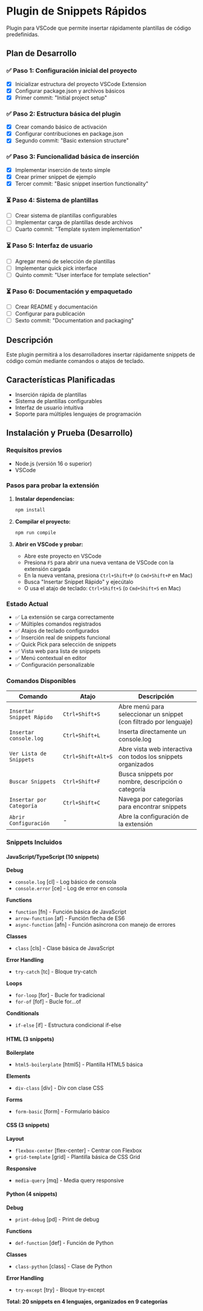 # Plugin de Snippets Rápidos

Plugin para VSCode que permite insertar rápidamente plantillas de código predefinidas.

## Plan de Desarrollo

### ✅ Paso 1: Configuración inicial del proyecto
- [x] Inicializar estructura del proyecto VSCode Extension
- [x] Configurar package.json y archivos básicos
- [x] Primer commit: "Initial project setup"

### ✅ Paso 2: Estructura básica del plugin
- [x] Crear comando básico de activación
- [x] Configurar contribuciones en package.json
- [x] Segundo commit: "Basic extension structure"

### ✅ Paso 3: Funcionalidad básica de inserción
- [x] Implementar inserción de texto simple
- [x] Crear primer snippet de ejemplo
- [x] Tercer commit: "Basic snippet insertion functionality"

### ⏳ Paso 4: Sistema de plantillas
- [ ] Crear sistema de plantillas configurables
- [ ] Implementar carga de plantillas desde archivos
- [ ] Cuarto commit: "Template system implementation"

### ⏳ Paso 5: Interfaz de usuario
- [ ] Agregar menú de selección de plantillas
- [ ] Implementar quick pick interface
- [ ] Quinto commit: "User interface for template selection"

### ⏳ Paso 6: Documentación y empaquetado
- [ ] Crear README y documentación
- [ ] Configurar para publicación
- [ ] Sexto commit: "Documentation and packaging"

## Descripción

Este plugin permitirá a los desarrolladores insertar rápidamente snippets de código común mediante comandos o atajos de teclado.

## Características Planificadas

- Inserción rápida de plantillas
- Sistema de plantillas configurables
- Interfaz de usuario intuitiva
- Soporte para múltiples lenguajes de programación

## Instalación y Prueba (Desarrollo)

### Requisitos previos
- Node.js (versión 16 o superior)
- VSCode

### Pasos para probar la extensión

1. **Instalar dependencias:**
   ```bash
   npm install
   ```

2. **Compilar el proyecto:**
   ```bash
   npm run compile
   ```

3. **Abrir en VSCode y probar:**
   - Abre este proyecto en VSCode
   - Presiona `F5` para abrir una nueva ventana de VSCode con la extensión cargada
   - En la nueva ventana, presiona `Ctrl+Shift+P` (o `Cmd+Shift+P` en Mac)
   - Busca "Insertar Snippet Rápido" y ejecútalo
   - O usa el atajo de teclado: `Ctrl+Shift+S` (o `Cmd+Shift+S` en Mac)

### Estado Actual
- ✅ La extensión se carga correctamente
- ✅ Múltiples comandos registrados
- ✅ Atajos de teclado configurados
- ✅ Inserción real de snippets funcional
- ✅ Quick Pick para selección de snippets
- ✅ Vista web para lista de snippets
- ✅ Menú contextual en editor
- ✅ Configuración personalizable

### Comandos Disponibles

| Comando | Atajo | Descripción |
|---------|-------|-------------|
| `Insertar Snippet Rápido` | `Ctrl+Shift+S` | Abre menú para seleccionar un snippet (con filtrado por lenguaje) |
| `Insertar console.log` | `Ctrl+Shift+L` | Inserta directamente un console.log |
| `Ver Lista de Snippets` | `Ctrl+Shift+Alt+S` | Abre vista web interactiva con todos los snippets organizados |
| `Buscar Snippets` | `Ctrl+Shift+F` | Busca snippets por nombre, descripción o categoría |
| `Insertar por Categoría` | `Ctrl+Shift+C` | Navega por categorías para encontrar snippets |
| `Abrir Configuración` | - | Abre la configuración de la extensión |

### Snippets Incluidos

#### JavaScript/TypeScript (10 snippets)
**Debug**
- `console.log` [cl] - Log básico de consola
- `console.error` [ce] - Log de error en consola

**Functions**
- `function` [fn] - Función básica de JavaScript
- `arrow-function` [af] - Función flecha de ES6
- `async-function` [afn] - Función asíncrona con manejo de errores

**Classes**
- `class` [cls] - Clase básica de JavaScript

**Error Handling**
- `try-catch` [tc] - Bloque try-catch

**Loops**
- `for-loop` [for] - Bucle for tradicional
- `for-of` [fof] - Bucle for...of

**Conditionals**
- `if-else` [if] - Estructura condicional if-else

#### HTML (3 snippets)
**Boilerplate**
- `html5-boilerplate` [html5] - Plantilla HTML5 básica

**Elements**
- `div-class` [div] - Div con clase CSS

**Forms**
- `form-basic` [form] - Formulario básico

#### CSS (3 snippets)
**Layout**
- `flexbox-center` [flex-center] - Centrar con Flexbox
- `grid-template` [grid] - Plantilla básica de CSS Grid

**Responsive**
- `media-query` [mq] - Media query responsive

#### Python (4 snippets)
**Debug**
- `print-debug` [pd] - Print de debug

**Functions**
- `def-function` [def] - Función de Python

**Classes**
- `class-python` [class] - Clase de Python

**Error Handling**
- `try-except` [try] - Bloque try-except

**Total: 20 snippets en 4 lenguajes, organizados en 9 categorías** 